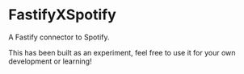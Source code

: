 # FastifyXSpotify
A Fastify connector to Spotify. 

This has been built as an experiment, feel free to use it for your own development or learning!
